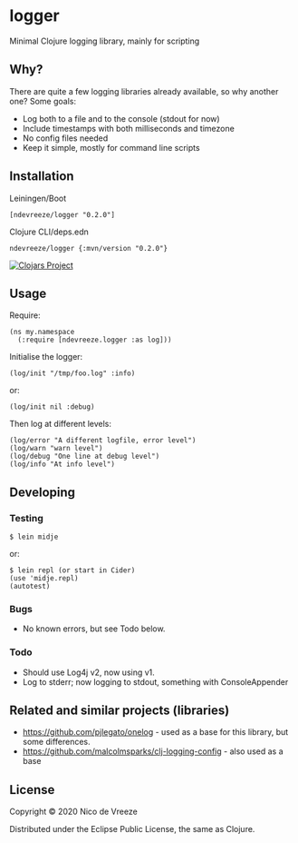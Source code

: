 # logger

Minimal Clojure logging library, mainly for scripting 

## Why?

There are quite a few logging libraries already available, so why another one? Some goals:

* Log both to a file and to the console (stdout for now)
* Include timestamps with both milliseconds and timezone
* No config files needed
* Keep it simple, mostly for command line scripts

## Installation

Leiningen/Boot

    [ndevreeze/logger "0.2.0"]

Clojure CLI/deps.edn

    ndevreeze/logger {:mvn/version "0.2.0"}

[![Clojars Project](https://img.shields.io/clojars/v/ndevreeze/logger.svg)](https://clojars.org/ndevreeze/logger)

## Usage

Require:

    (ns my.namespace
      (:require [ndevreeze.logger :as log]))

Initialise the logger:

    (log/init "/tmp/foo.log" :info)
  
or:

    (log/init nil :debug)
  
Then log at different levels:

    (log/error "A different logfile, error level")
    (log/warn "warn level")
    (log/debug "One line at debug level")
    (log/info "At info level")

## Developing

### Testing

    $ lein midje

or:

    $ lein repl (or start in Cider)
    (use 'midje.repl)
    (autotest)
    
### Bugs

* No known errors, but see Todo below.

### Todo

* Should use Log4j v2, now using v1.
* Log to stderr; now logging to stdout, something with ConsoleAppender

## Related and similar projects (libraries)

* https://github.com/pjlegato/onelog - used as a base for this library, but some differences.
* https://github.com/malcolmsparks/clj-logging-config - also used as a base
    
## License

Copyright © 2020 Nico de Vreeze

Distributed under the Eclipse Public License, the same as Clojure.
